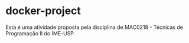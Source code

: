 # docker-project

Esta é uma atividade proposta pela disciplina de MAC0218 - Técnicas de Programação II do IME-USP.
